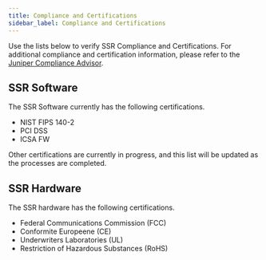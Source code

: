 ```yaml
---
title: Compliance and Certifications 
sidebar_label: Compliance and Certifications
---
```


Use the lists below to verify SSR Compliance and Certifications. For additional compliance and certification information, please refer to the [Juniper Compliance Advisor](https://apps.juniper.net/compliance/common.html).

## SSR Software
The SSR Software currently has the following certifications.

- NIST FIPS 140-2 
- PCI DSS 
- ICSA FW 

Other certifications are currently in progress, and this list will be updated as the processes are completed.

## SSR Hardware
The SSR hardware has the following certifications. 

- Federal Communications Commission (FCC)
- Conformite Europeene (CE)
- Underwriters Laboratories (UL)
- Restriction of Hazardous Substances (RoHS)

